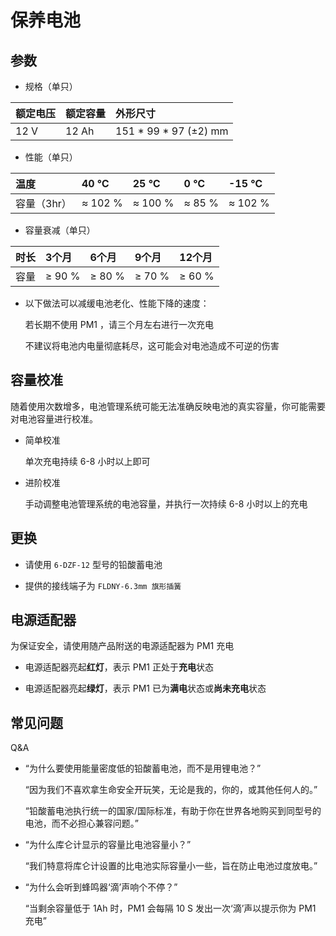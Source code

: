 # 保养电池

## 参数

* 规格（单只）

| 额定电压 | 额定容量  | 外形尺寸               |
| :------ | :--------| :----------------------|
| 12 V    | 12 Ah    | 151 * 99 * 97 (±2) mm  |
       

* 性能（单只）

| 温度        | 40 ℃   |25 ℃    | 0 ℃   | -15 ℃   | 
| :-----------| :------| :-------| :------| :--------|
| 容量（3hr） | ≈ 102 % | ≈ 100 % | ≈ 85 % | ≈ 102 %  |


* 容量衰减（单只）

| 时长     | 3个月   | 6个月   | 9个月   | 12个月    |
| :-------| :-------| :-------| :-------| :--------|
| 容量     | ≥ 90 %  | ≥ 80 % | ≥ 70 %  | ≥ 60 %   |


* 以下做法可以减缓电池老化、性能下降的速度：

    若长期不使用 PM1 ，请三个月左右进行一次充电

    不建议将电池内电量彻底耗尽，这可能会对电池造成不可逆的伤害

## 容量校准

随着使用次数增多，电池管理系统可能无法准确反映电池的真实容量，你可能需要对电池容量进行校准。

* 简单校准

    单次充电持续 6-8 小时以上即可

* 进阶校准

    手动调整电池管理系统的电池容量，并执行一次持续 6-8 小时以上的充电

## 更换

* 请使用 `6-DZF-12` 型号的铅酸蓄电池

* 提供的接线端子为 `FLDNY-6.3mm 旗形插簧` 

## 电源适配器

为保证安全，请使用随产品附送的电源适配器为 PM1 充电

* 电源适配器亮起**红灯**，表示 PM1 正处于**充电**状态

* 电源适配器亮起**绿灯**，表示 PM1 已为**满电**状态或**尚未充电**状态

## 常见问题

Q&A

* “为什么要使用能量密度低的铅酸蓄电池，而不是用锂电池？”

  “因为我们不喜欢拿生命安全开玩笑，无论是我的，你的，或其他任何人的。”

  “铅酸蓄电池执行统一的国家/国际标准，有助于你在世界各地购买到同型号的电池，而不必担心兼容问题。”

* “为什么库仑计显示的容量比电池容量小？”
  
  “我们特意将库仑计设置的比电池实际容量小一些，旨在防止电池过度放电。”

* “为什么会听到蜂鸣器‘滴’声响个不停？”

  “当剩余容量低于 1Ah 时，PM1 会每隔 10 S 发出一次‘滴’声以提示你为 PM1 充电”



